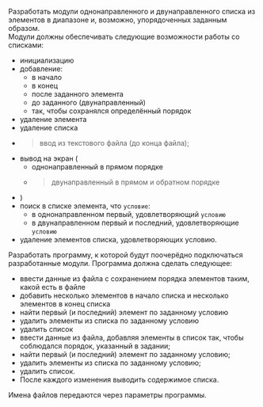 Разработать модули однонаправленного и двунаправленного списка из элементов в диапазоне и, возможно, упорядоченных заданным образом.  
Модули должны обеспечивать следующие возможности работы со списками:
- инициализацию
- добавление:
  - в начало
  - в конец
  - после заданного элемента
  - до заданного (двунаправленный)
  - так, чтобы сохранялся определённый порядок
- удаление элемента
- удаление списка
- > ввод из текстового файла (до конца файла);
- вывод на экран ( 
  - однонаправленный в прямом порядке
  - > двунаправленный в прямом и обратном порядке  
- )
- поиск в списке элемента, что `условие`:
  - в однонаправленном первый, удовлетворяющий `условию`
  - в двунаправленном первый и последний, удовлетворяющие `условию`
- удаление элементов списка, удовлетворяющих условию.

Разработать программу, к которой будут поочерёдно подключаться разработанные модули. Программа должна сделать следующее:
- ввести данные из файла с сохранением порядка элементов таким, какой есть в файле
- добавить несколько элементов в начало списка и несколько элементов в конец списка
- найти первый (и последний) элемент по заданному условию
- удалить элементы из списка по заданному условию
- удалить список
- ввести данные из файла, добавляя элементы в список так, чтобы соблюдался порядок, указанный в задании;
- найти первый (и последний) элемент по заданному условию;
- удалить элементы из списка по заданному условию;
- удалить список.
- После каждого изменения выводить содержимое списка.

Имена файлов передаются через параметры программы.

